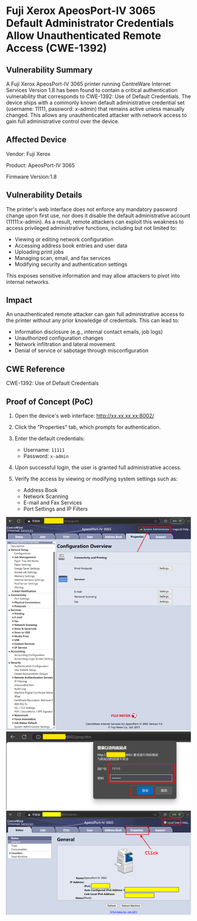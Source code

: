 # Fuji Xerox ApeosPort-IV 3065 Default Administrator Credentials Allow Unauthenticated Remote Access (CWE-1392)
## Vulnerability Summary
A Fuji Xerox ApeosPort-IV 3065 printer running CentreWare Internet Services Version 1.8 has been found to contain a critical authentication vulnerability that corresponds to CWE-1392: Use of Default Credentials. The device ships with a commonly known default administrative credential set (username: 11111, password: x-admin) that remains active unless manually changed. This allows any unauthenticated attacker with network access to gain full administrative control over the device.
## Affected Device
Vendor: Fuji Xerox

Product: ApeosPort-IV 3065

Firmware Version:1.8

## Vulnerability Details
The printer's web interface does not enforce any mandatory password change upon first use, nor does it disable the default administrative account (11111:x-admin). As a result, remote attackers can exploit this weakness to access privileged administrative functions, including but not limited to:

* Viewing or editing network configuration
* Accessing address book entries and user data
* Uploading print jobs
* Managing scan, email, and fax services
* Modifying security and authentication settings

This exposes sensitive information and may allow attackers to pivot into internal networks.

## Impact
An unauthenticated remote attacker can gain full administrative access to the printer without any prior knowledge of credentials. This can lead to:

* Information disclosure (e.g., internal contact emails, job logs)
* Unauthorized configuration changes
* Network infiltration and lateral movement
* Denial of service or sabotage through misconfiguration

## CWE Reference
CWE-1392: Use of Default Credentials

## Proof of Concept (PoC)
1. Open the device's web interface:
   http://xx.xx.xx.xx:8002/

2. Click the "Properties" tab, which prompts for authentication.

3. Enter the default credentials:
   - Username: `11111`
   - Password: `x-admin`

4. Upon successful login, the user is granted full administrative access.

5. Verify the access by viewing or modifying system settings such as:
   - Address Book
   - Network Scanning
   - E-mail and Fax Services
   - Port Settings and IP Filters

![PoC3.png](PoC3.png)
![PoC2.png](PoC2.png)
![PoC1.png](PoC1.png)
